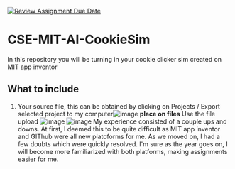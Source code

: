 [![Review Assignment Due Date](https://classroom.github.com/assets/deadline-readme-button-22041afd0340ce965d47ae6ef1cefeee28c7c493a6346c4f15d667ab976d596c.svg)](https://classroom.github.com/a/eysopNXu)
# CSE-MIT-AI-CookieSim

In this repository you will be turning in your cookie clicker sim created on MIT app inventor

## What to include

1. Your source file, this can be obtained by clicking on Projects / Export selected project to my computer![image](https://github.com/user-attachments/assets/f99cff16-16e3-4e1e-afc7-9da69f0e47f4) __place on files__ Use the file upload
![image](https://github.com/user-attachments/assets/cc108f6d-4e6b-4fdc-bbc9-03af071d2a3a)
![image](https://github.com/user-attachments/assets/87571ace-4f6a-40f0-93ac-073ded96f89e)
My experience consisted of a couple ups and downs. At first, I deemed this to be quite difficult as MIT app inventor and GIThub were all new platoforms for me. As we moved on, I had a few doubts which were quickly resolved. I'm sure as the year goes on, I will become more familiarized with both platforms, making assignments easier for me. 
